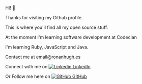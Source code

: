 Hi! 👋

Thanks for visiting my Github profile. 

This is where you'll find all my open source stuff.

At the moment I'm learning software development at Codeclan

I'm learning Ruby, JavaScript and Java.

Contact me at email@ronanhugh.es

Connect with me on [![Linkedin](https://i.stack.imgur.com/gVE0j.png) LinkedIn](https://www.linkedin.com/in/ronan-hughes)

Or Follow me here on [![GitHub](https://i.stack.imgur.com/tskMh.png) GitHub](https://github.com/rhughes490)
